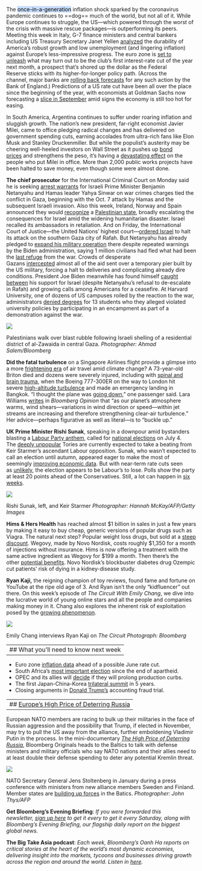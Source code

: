 
The <mark style="background: #ADCCFFA6;">once-in-a-generation</mark> inflation shock sparked by the coronavirus pandemic continues to ==dog== much of the world, but not all of it. While Europe continues to struggle, the US—which powered through the worst of the crisis with massive rescue packages—is outperforming its peers. Meeting this week in Italy, G-7 finance ministers and central bankers including US Treasury Secretary Janet Yellen [analyzed](https://link.mail.bloombergbusiness.com/click/35500009.1168925/aHR0cHM6Ly93d3cuYmxvb21iZXJnLmNvbS9uZXdzL2FydGljbGVzLzIwMjQtMDUtMjMvdHdvLXNwZWVkLWdsb2JhbC1lY29ub215LXZleGVzLWctNy1hcy1pbmZsYXRpb24tZmFkZXMtdW5ldmVubHk_Y21waWQ9QkJEMDUyNTI0X1dLTkQmdXRtX21lZGl1bT1lbWFpbCZ1dG1fc291cmNlPW5ld3NsZXR0ZXImdXRtX3Rlcm09MjQwNTI1JnV0bV9jYW1wYWlnbj13ZWVrZW5kcmVhZGluZw/62a957c62d6c351110053a16B85b099d2) the durability of America’s robust growth and low unemployment (and lingering inflation) against Europe’s less-impressive progress. The euro zone is [set to unleash](https://link.mail.bloombergbusiness.com/click/35500009.1168925/aHR0cHM6Ly93d3cuYmxvb21iZXJnLmNvbS9uZXdzL2FydGljbGVzLzIwMjQtMDUtMjQvYS1ldXJvLXpvbmUtaW5mbGF0aW9uLWhpY2N1cC1pcy11bmxpa2VseS10by10aHdhcnQtZWNiLXJhdGUtY3V0P2NtcGlkPUJCRDA1MjUyNF9XS05EJnV0bV9tZWRpdW09ZW1haWwmdXRtX3NvdXJjZT1uZXdzbGV0dGVyJnV0bV90ZXJtPTI0MDUyNSZ1dG1fY2FtcGFpZ249d2Vla2VuZHJlYWRpbmc/62a957c62d6c351110053a16Ba217b71b) what may turn out to be the club’s first interest-rate cut of the year next month, a prospect that’s shored up the dollar as the Federal Reserve sticks with its higher-for-longer policy path. (Across the channel, major banks are [rolling back forecasts](https://link.mail.bloombergbusiness.com/click/35500009.1168925/aHR0cHM6Ly93d3cuYmxvb21iZXJnLmNvbS9uZXdzL2FydGljbGVzLzIwMjQtMDUtMjMvbW9yZ2FuLXN0YW5sZXktYW5kLWdvbGRtYW4tZ2l2ZS11cC1vbi1qdW5lLXJhdGUtY3V0LWF0LWJvZT9jbXBpZD1CQkQwNTI1MjRfV0tORCZ1dG1fbWVkaXVtPWVtYWlsJnV0bV9zb3VyY2U9bmV3c2xldHRlciZ1dG1fdGVybT0yNDA1MjUmdXRtX2NhbXBhaWduPXdlZWtlbmRyZWFkaW5n/62a957c62d6c351110053a16Bc810c9ba) for any such action by the Bank of England.) Predictions of a US rate cut have been all over the place since the beginning of the year, with economists at Goldman Sachs now forecasting a [slice in September](https://link.mail.bloombergbusiness.com/click/35500009.1168925/aHR0cHM6Ly93d3cuYmxvb21iZXJnLmNvbS9uZXdzL2FydGljbGVzLzIwMjQtMDUtMjQvZ29sZG1hbi1wdXNoZXMtZmlyc3QtZmVkLXJhdGUtY3V0LWNhbGwtdG8tc2VwdGVtYmVyLWZyb20tanVseS1sd2tsMmV4cj9jbXBpZD1CQkQwNTI1MjRfV0tORCZ1dG1fbWVkaXVtPWVtYWlsJnV0bV9zb3VyY2U9bmV3c2xldHRlciZ1dG1fdGVybT0yNDA1MjUmdXRtX2NhbXBhaWduPXdlZWtlbmRyZWFkaW5n/62a957c62d6c351110053a16B3ad99f2a) amid signs the economy is still too hot for easing.

In South America, Argentina continues to suffer under roaring inflation and sluggish growth. The nation’s new president, far-right economist Javier Milei, came to office pledging radical changes and has delivered on government spending cuts, earning accolades from ultra-rich fans like Elon Musk and Stanley Druckenmiller. But while the populist’s austerity may be cheering well-heeled investors on Wall Street as it pushes up [bond prices](https://link.mail.bloombergbusiness.com/click/35500009.1168925/aHR0cHM6Ly93d3cuYmxvb21iZXJnLmNvbS9uZXdzL2FydGljbGVzLzIwMjQtMDUtMDgvZ29sZG1hbi1zdG9uZS1oYXJib3Itd2luZC1iYWNrLWFyZ2VudGluYS1iZXRzLWFmdGVyLWJvbmQtcmFsbHk_Y21waWQ9QkJEMDUyNTI0X1dLTkQmdXRtX21lZGl1bT1lbWFpbCZ1dG1fc291cmNlPW5ld3NsZXR0ZXImdXRtX3Rlcm09MjQwNTI1JnV0bV9jYW1wYWlnbj13ZWVrZW5kcmVhZGluZw/62a957c62d6c351110053a16Bd870aa06 "Goldman, Stone Harbor Wind Back Argentina Bets After Bond Rally") and strengthens the peso, it’s having a [devastating effect](https://link.mail.bloombergbusiness.com/click/35500009.1168925/aHR0cHM6Ly93d3cuYmxvb21iZXJnLmNvbS9uZXdzL2ZlYXR1cmVzLzIwMjQtMDUtMjQvaW52ZXN0b3JzLWNoZWVyLW1pbGVpLXNwZW5kaW5nLWN1dHMtYXMtYXJnZW50aW5lcy1iZWFyLWJydW50LW9mLWF1c3Rlcml0eT9jbXBpZD1CQkQwNTI1MjRfV0tORCZ1dG1fbWVkaXVtPWVtYWlsJnV0bV9zb3VyY2U9bmV3c2xldHRlciZ1dG1fdGVybT0yNDA1MjUmdXRtX2NhbXBhaWduPXdlZWtlbmRyZWFkaW5n/62a957c62d6c351110053a16B6b58851d) on the people who put Milei in office. More than 2,000 public works projects have been halted to save money, even though some were almost done.

**The chief prosecutor** for the International Criminal Court on Monday said he is seeking [arrest warrants](https://link.mail.bloombergbusiness.com/click/35500009.1168925/aHR0cHM6Ly93d3cuYmxvb21iZXJnLmNvbS9uZXdzL2FydGljbGVzLzIwMjQtMDUtMjAvaWNjLXByb3NlY3V0b3Itc2Vla3MtYXJyZXN0LXdhcnJhbnRzLWZvci1uZXRhbnlhaHUtaGFtYXMtY2hpZWZzP2NtcGlkPUJCRDA1MjUyNF9XS05EJnV0bV9tZWRpdW09ZW1haWwmdXRtX3NvdXJjZT1uZXdzbGV0dGVyJnV0bV90ZXJtPTI0MDUyNSZ1dG1fY2FtcGFpZ249d2Vla2VuZHJlYWRpbmc/62a957c62d6c351110053a16B88694ada) for Israeli Prime Minister Benjamin Netanyahu and Hamas leader Yahya Sinwar on war crimes charges tied the conflict in Gaza, beginning with the Oct. 7 attack by Hamas and the subsequent Israeli invasion. Also this week, Ireland, Norway and Spain announced they would [recognize](https://link.mail.bloombergbusiness.com/click/35500009.1168925/aHR0cHM6Ly93d3cuYmxvb21iZXJnLmNvbS9uZXdzL2FydGljbGVzLzIwMjQtMDUtMjIvaXJlbGFuZC1hbmQtc3BhaW4tc2V0LXRvLWFubm91bmNlLXBsYW5zLXRvLXJlY29nbml6ZS1wYWxlc3RpbmU_Y21waWQ9QkJEMDUyNTI0X1dLTkQmdXRtX21lZGl1bT1lbWFpbCZ1dG1fc291cmNlPW5ld3NsZXR0ZXImdXRtX3Rlcm09MjQwNTI1JnV0bV9jYW1wYWlnbj13ZWVrZW5kcmVhZGluZw/62a957c62d6c351110053a16B37739c28) a [Palestinian state](https://link.mail.bloombergbusiness.com/click/35500009.1168925/aHR0cHM6Ly93d3cuYmxvb21iZXJnLmNvbS9uZXdzL2FydGljbGVzLzIwMjQtMDUtMjIvaXMtcGFsZXN0aW5lLWEtc3RhdGUtaW1wYWN0LXdoZW4tY291bnRyaWVzLXJlY29nbml6ZS1pdC1hcy1vbmU_Y21waWQ9QkJEMDUyNTI0X1dLTkQmdXRtX21lZGl1bT1lbWFpbCZ1dG1fc291cmNlPW5ld3NsZXR0ZXImdXRtX3Rlcm09MjQwNTI1JnV0bV9jYW1wYWlnbj13ZWVrZW5kcmVhZGluZw/62a957c62d6c351110053a16B3039042f), broadly escalating the consequences for Israel amid the widening humanitarian disaster. Israel recalled its ambassadors in retaliation. And on Friday, the International Court of Justice—the United Nations’ highest court—[ordered Israel](https://link.mail.bloombergbusiness.com/click/35500009.1168925/aHR0cHM6Ly9hcG5ld3MuY29tL2FydGljbGUvaXNyYWVsLWdhemEtcGFsZXN0aW5pYW5zLWNvdXJ0LWNlYXNlZmlyZS0wMWQwOTNkMjFhMWVhZGFhMzFhZjU3MDhjZjFjYmYzOA/62a957c62d6c351110053a16Bd59bf1ab) to halt its attack on the southern Gaza city of Rafah. But Netanyahu has already pledged to [expand his military operation](https://link.mail.bloombergbusiness.com/click/35500009.1168925/aHR0cHM6Ly93d3cuYmxvb21iZXJnLmNvbS9uZXdzL2FydGljbGVzLzIwMjQtMDUtMjMvaXNyYWVsLXRvLWV4cGFuZC1yYWZhaC1jYW1wYWlnbi1hZnRlci0xLW1pbGxpb24tY2l2aWxpYW5zLW1vdmVkP2NtcGlkPUJCRDA1MjUyNF9XS05EJnV0bV9tZWRpdW09ZW1haWwmdXRtX3NvdXJjZT1uZXdzbGV0dGVyJnV0bV90ZXJtPTI0MDUyNSZ1dG1fY2FtcGFpZ249d2Vla2VuZHJlYWRpbmc/62a957c62d6c351110053a16Bb11fbf52) there despite repeated warnings by the Biden administration, saying 1 million civilians had fled what had been the [last refuge](https://link.mail.bloombergbusiness.com/click/35500009.1168925/aHR0cHM6Ly93d3cuYmxvb21iZXJnLmNvbS9uZXdzL2FydGljbGVzLzIwMjQtMDUtMDYvd2h5LWlzcmFlbC1zLXBsYW5zLXRvLWludmFkZS1yYWZhaC1hcmUtc28td29ycnlpbmc_Y21waWQ9QkJEMDUyNTI0X1dLTkQmdXRtX21lZGl1bT1lbWFpbCZ1dG1fc291cmNlPW5ld3NsZXR0ZXImdXRtX3Rlcm09MjQwNTI1JnV0bV9jYW1wYWlnbj13ZWVrZW5kcmVhZGluZw/62a957c62d6c351110053a16B197e0f2d) from the war. Crowds of desperate Gazans [intercepted](https://link.mail.bloombergbusiness.com/click/35500009.1168925/aHR0cHM6Ly93d3cuYmxvb21iZXJnLmNvbS9uZXdzL2FydGljbGVzLzIwMjQtMDUtMjEvY3Jvd2RzLWludGVyY2VwdC1hbG1vc3QtYWxsLWFpZC1zZW50LW92ZXItdXMtYnVpbHQtcGllci1pbi1nYXphP2NtcGlkPUJCRDA1MjUyNF9XS05EJnV0bV9tZWRpdW09ZW1haWwmdXRtX3NvdXJjZT1uZXdzbGV0dGVyJnV0bV90ZXJtPTI0MDUyNSZ1dG1fY2FtcGFpZ249d2Vla2VuZHJlYWRpbmc/62a957c62d6c351110053a16Ba1f6a07e) almost all of the aid sent over a temporary pier built by the US military, forcing a halt to deliveries and complicating already dire conditions. President Joe Biden meanwhile has found himself [caught between](https://link.mail.bloombergbusiness.com/click/35500009.1168925/aHR0cHM6Ly93d3cuYmxvb21iZXJnLmNvbS9uZXdzL2FydGljbGVzLzIwMjQtMDUtMjEvYmlkZW4taHVydC1hYnJvYWQtYW5kLWF0LWhvbWUtYnktbW9yZS1taWRkbGUtZWFzdC10ZW5zaW9uP2NtcGlkPUJCRDA1MjUyNF9XS05EJnV0bV9tZWRpdW09ZW1haWwmdXRtX3NvdXJjZT1uZXdzbGV0dGVyJnV0bV90ZXJtPTI0MDUyNSZ1dG1fY2FtcGFpZ249d2Vla2VuZHJlYWRpbmc/62a957c62d6c351110053a16Bc55bdaef) his support for Israel (despite Netanyahu’s refusal to de-escalate in Rafah) and growing calls among Americans for a ceasefire. At Harvard University, one of dozens of US campuses roiled by the reaction to the war, administrators [denied degrees](https://link.mail.bloombergbusiness.com/click/35500009.1168925/aHR0cHM6Ly93d3cuYmxvb21iZXJnLmNvbS9uZXdzL2FydGljbGVzLzIwMjQtMDUtMjIvaGFydmFyZC1kZWZpZXMtZmFjdWx0eS12b3RlLXRvLWJsb2NrLTEzLXN0dWRlbnRzLWZyb20tZ3JhZHVhdGluZz9jbXBpZD1CQkQwNTI1MjRfV0tORCZ1dG1fbWVkaXVtPWVtYWlsJnV0bV9zb3VyY2U9bmV3c2xldHRlciZ1dG1fdGVybT0yNDA1MjUmdXRtX2NhbXBhaWduPXdlZWtlbmRyZWFkaW5n/62a957c62d6c351110053a16Bfc4e6460) for 13 students who they alleged violated university policies by participating in an encampment as part of a demonstration against the war.

[![](https://ci3.googleusercontent.com/meips/ADKq_NYMt1qEjof6wUjzfdp4E2QFJjc25Mnsj5awkllXuhTIfr6XKj2O5tjIeocXyuToOzR8Lwst2wvwP3DWgN5G5XFRBHmjV24b4SouoK3ltPvtkQeWnjq3eVyqSSiyzf7wNA=s0-d-e1-ft#https://assets.bwbx.io/images/users/iqjWHBFdfxIU/ix7vg28UM78o/v0/-1x-1.jpg)](https://link.mail.bloombergbusiness.com/click/35500009.1168925/aHR0cHM6Ly93d3cuYmxvb21iZXJnLmNvbS9uZXdzL2FydGljbGVzLzIwMjQtMDUtMjMvaXNyYWVsLXRvLWV4cGFuZC1yYWZhaC1jYW1wYWlnbi1hZnRlci0xLW1pbGxpb24tY2l2aWxpYW5zLW1vdmVkP2NtcGlkPUJCRDA1MjUyNF9XS05EJnV0bV9tZWRpdW09ZW1haWwmdXRtX3NvdXJjZT1uZXdzbGV0dGVyJnV0bV90ZXJtPTI0MDUyNSZ1dG1fY2FtcGFpZ249d2Vla2VuZHJlYWRpbmc/62a957c62d6c351110053a16Cb11fbf52)

Palestinians walk over blast rubble following Israeli shelling of a residential district of al-Zawaida in central Gaza. _Photographer: Ahmad Salem/Bloomberg_

**Did the fatal turbulence** on a Singapore Airlines flight provide a glimpse into a more [frightening era](https://link.mail.bloombergbusiness.com/click/35500009.1168925/aHR0cHM6Ly93d3cuYmxvb21iZXJnLmNvbS9uZXdzL2FydGljbGVzLzIwMjQtMDUtMjEvZmxpZ2h0LXR1cmJ1bGVuY2UtaXMtZ2V0dGluZy13b3JzZS1iZWNhdXNlLW9mLWNsaW1hdGUtY2hhbmdlP2NtcGlkPUJCRDA1MjUyNF9XS05EJnV0bV9tZWRpdW09ZW1haWwmdXRtX3NvdXJjZT1uZXdzbGV0dGVyJnV0bV90ZXJtPTI0MDUyNSZ1dG1fY2FtcGFpZ249d2Vla2VuZHJlYWRpbmc/62a957c62d6c351110053a16B6c31e2c0) of air travel amid climate change? A 73-year-old Briton died and dozens were severely injured, including with [spinal and brain trauma](https://link.mail.bloombergbusiness.com/click/35500009.1168925/aHR0cHM6Ly93d3cuYmxvb21iZXJnLmNvbS9uZXdzL2FydGljbGVzLzIwMjQtMDUtMjMvdHdlbnR5LWluLWludGVuc2l2ZS1jYXJlLWFmdGVyLWRlYWRseS1zaW5nYXBvcmUtYWlyLXR1cmJ1bGVuY2U_Y21waWQ9QkJEMDUyNTI0X1dLTkQmdXRtX21lZGl1bT1lbWFpbCZ1dG1fc291cmNlPW5ld3NsZXR0ZXImdXRtX3Rlcm09MjQwNTI1JnV0bV9jYW1wYWlnbj13ZWVrZW5kcmVhZGluZw/62a957c62d6c351110053a16B526fb8a1), when the Boeing 777-300ER on the way to London hit severe [high-altitude turbulence](https://link.mail.bloombergbusiness.com/click/35500009.1168925/aHR0cHM6Ly93d3cuYmxvb21iZXJnLmNvbS9uZXdzL2FydGljbGVzLzIwMjQtMDUtMjEvc2luZ2Fwb3JlLWFpci1mbGlnaHQtbWFrZXMtZW1lcmdlbmN5LWxhbmRpbmctaW4tYmFuZ2tvay0xLWRlYWQ_Y21waWQ9QkJEMDUyNTI0X1dLTkQmdXRtX21lZGl1bT1lbWFpbCZ1dG1fc291cmNlPW5ld3NsZXR0ZXImdXRtX3Rlcm09MjQwNTI1JnV0bV9jYW1wYWlnbj13ZWVrZW5kcmVhZGluZw/62a957c62d6c351110053a16B23643ac9) and made an emergency landing in Bangkok. “I thought the plane was [going down](https://link.mail.bloombergbusiness.com/click/35500009.1168925/aHR0cHM6Ly93d3cuYmxvb21iZXJnLmNvbS9uZXdzL2FydGljbGVzLzIwMjQtMDUtMjEvLWl0LWZlbHQtbGlrZS13ZS1oYWQtY3Jhc2hlZC1hLXNpbmdhcG9yZS1haXItcGFzc2VuZ2VyLXJlY2FsbHM_Y21waWQ9QkJEMDUyNTI0X1dLTkQmdXRtX21lZGl1bT1lbWFpbCZ1dG1fc291cmNlPW5ld3NsZXR0ZXImdXRtX3Rlcm09MjQwNTI1JnV0bV9jYW1wYWlnbj13ZWVrZW5kcmVhZGluZw/62a957c62d6c351110053a16B224f1e9c),” one passenger said. Lara Williams [writes](https://link.mail.bloombergbusiness.com/click/35500009.1168925/aHR0cHM6Ly93d3cuYmxvb21iZXJnLmNvbS9vcGluaW9uL2FydGljbGVzLzIwMjQtMDUtMjIvc2luZ2Fwb3JlLWFpcmxpbmVzLWZsaWdodC1haXItdHJhdmVsLWlzLWdldHRpbmctbW9yZS10dXJidWxlbnQtYnVja2xlLXVwP2NtcGlkPUJCRDA1MjUyNF9XS05EJnV0bV9tZWRpdW09ZW1haWwmdXRtX3NvdXJjZT1uZXdzbGV0dGVyJnV0bV90ZXJtPTI0MDUyNSZ1dG1fY2FtcGFpZ249d2Vla2VuZHJlYWRpbmc/62a957c62d6c351110053a16Bd6ea06e4) in _Bloomberg Opinion_ that “as our planet’s atmosphere warms, wind shears—variations in wind direction or speed—within jet streams are increasing and therefore strengthening clear-air turbulence.” Her advice—perhaps figurative as well as literal—is to “buckle up.”

**UK Prime Minister Rishi Sunak**, speaking in a downpour amid bystanders blasting a [Labour Party anthem](https://link.mail.bloombergbusiness.com/click/35500009.1168925/aHR0cHM6Ly93d3cuYmxvb21iZXJnLmNvbS9uZXdzL2FydGljbGVzLzIwMjQtMDUtMjIvcG9kY2FzdC13aHktZGlkLXJpc2hpLXN1bmFrLWNhbGwtZm9yLWEtanVseS00LXVrLWVsZWN0aW9uP2NtcGlkPUJCRDA1MjUyNF9XS05EJnV0bV9tZWRpdW09ZW1haWwmdXRtX3NvdXJjZT1uZXdzbGV0dGVyJnV0bV90ZXJtPTI0MDUyNSZ1dG1fY2FtcGFpZ249d2Vla2VuZHJlYWRpbmc/62a957c62d6c351110053a16Bbd66f41e), called for [national elections](https://link.mail.bloombergbusiness.com/click/35500009.1168925/aHR0cHM6Ly93d3cuYmxvb21iZXJnLmNvbS9uZXdzL2FydGljbGVzLzIwMjQtMDUtMjIvdWstZ2VuZXJhbC1lbGVjdGlvbi13aWxsLWJlLWhlbGQtb24tanVseS00LWJiYy1yZXBvcnRzP2NtcGlkPUJCRDA1MjUyNF9XS05EJnV0bV9tZWRpdW09ZW1haWwmdXRtX3NvdXJjZT1uZXdzbGV0dGVyJnV0bV90ZXJtPTI0MDUyNSZ1dG1fY2FtcGFpZ249d2Vla2VuZHJlYWRpbmc/62a957c62d6c351110053a16B69c4bd55) on July 4. The [deeply unpopular](https://link.mail.bloombergbusiness.com/click/35500009.1168925/aHR0cHM6Ly93d3cuYmxvb21iZXJnLmNvbS9vcGluaW9uL2FydGljbGVzLzIwMjQtMDUtMjMvdWstZWxlY3Rpb24tc3VuYWstaGFzLXRoZS13ZWlnaHQtb2YtaGlzdG9yeS1hZ2FpbnN0LWhpbT9jbXBpZD1CQkQwNTI1MjRfV0tORCZ1dG1fbWVkaXVtPWVtYWlsJnV0bV9zb3VyY2U9bmV3c2xldHRlciZ1dG1fdGVybT0yNDA1MjUmdXRtX2NhbXBhaWduPXdlZWtlbmRyZWFkaW5n/62a957c62d6c351110053a16B50bed702) Tories are currently expected to take a beating from Keir Starmer’s ascendant Labour opposition. Sunak, who wasn’t expected to call an election until autumn, appeared eager to make the most of seemingly [improving economic data](https://link.mail.bloombergbusiness.com/click/35500009.1168925/aHR0cHM6Ly93d3cuYmxvb21iZXJnLmNvbS9uZXdzL2FydGljbGVzLzIwMjQtMDQtMTIvdWstZWNvbm9teS1ncm93cy1mb3Itc2Vjb25kLW1vbnRoLWFmdGVyLW1pbGQtcmVjZXNzaW9uLWxhc3QteWVhcj9jbXBpZD1CQkQwNTI1MjRfV0tORCZ1dG1fbWVkaXVtPWVtYWlsJnV0bV9zb3VyY2U9bmV3c2xldHRlciZ1dG1fdGVybT0yNDA1MjUmdXRtX2NhbXBhaWduPXdlZWtlbmRyZWFkaW5n/62a957c62d6c351110053a16B7026e9fb). But with near-term rate cuts seen as [unlikely](https://link.mail.bloombergbusiness.com/click/35500009.1168925/aHR0cHM6Ly93d3cuYmxvb21iZXJnLmNvbS9uZXdzL2FydGljbGVzLzIwMjQtMDUtMjMvc2F1bmRlcnMtc2F5cy11ay1lbGVjdGlvbi1raWxscy1jaGFuY2Utb2YtanVuZS1yYXRlLWN1dC1mcm9tLWJvZT9jbXBpZD1CQkQwNTI1MjRfV0tORCZ1dG1fbWVkaXVtPWVtYWlsJnV0bV9zb3VyY2U9bmV3c2xldHRlciZ1dG1fdGVybT0yNDA1MjUmdXRtX2NhbXBhaWduPXdlZWtlbmRyZWFkaW5n/62a957c62d6c351110053a16B0220e195), the election appears to be Labour’s to lose. Polls show the party at least 20 points ahead of the Conservatives. Still, a lot can happen in [six weeks](https://link.mail.bloombergbusiness.com/click/35500009.1168925/aHR0cHM6Ly93d3cuYmxvb21iZXJnLmNvbS9uZXdzL2FydGljbGVzLzIwMjQtMDUtMjIvbGFib3VyLWZpbmFsbHktaGFzLXVrLWVsZWN0aW9uLWl0LWNyYXZlcy1idXQtdHJhcHMtbGllLWluLXdhaXQ_Y21waWQ9QkJEMDUyNTI0X1dLTkQmdXRtX21lZGl1bT1lbWFpbCZ1dG1fc291cmNlPW5ld3NsZXR0ZXImdXRtX3Rlcm09MjQwNTI1JnV0bV9jYW1wYWlnbj13ZWVrZW5kcmVhZGluZw/62a957c62d6c351110053a16Bae0aeef2).

[![](https://ci3.googleusercontent.com/meips/ADKq_NYIk34MD-WwVngDaAAo8Jy4JiPRB1HvslyxaSfAV0IESfrMz4Jptkg28Ujva5eyKxSjRNknL-OsLDT_-Ewk_tF7PARaUNHL9-CzDwQJrawNU1wkw3DoRGBeGu5z9P7hEQ=s0-d-e1-ft#https://assets.bwbx.io/images/users/iqjWHBFdfxIU/iO_IHUJUTbn4/v0/-1x-1.jpg)](https://link.mail.bloombergbusiness.com/click/35500009.1168925/aHR0cHM6Ly93d3cuYmxvb21iZXJnLmNvbS9vcGluaW9uL2FydGljbGVzLzIwMjQtMDUtMjMvdWstZWxlY3Rpb24tc3VuYWstaGFzLXRoZS13ZWlnaHQtb2YtaGlzdG9yeS1hZ2FpbnN0LWhpbT9jbXBpZD1CQkQwNTI1MjRfV0tORCZ1dG1fbWVkaXVtPWVtYWlsJnV0bV9zb3VyY2U9bmV3c2xldHRlciZ1dG1fdGVybT0yNDA1MjUmdXRtX2NhbXBhaWduPXdlZWtlbmRyZWFkaW5n/62a957c62d6c351110053a16C50bed702)

Rishi Sunak, left, and Keir Starmer _Photographer: Hannah McKay/AFP/Getty Images_

**Hims & Hers Health** has reached almost $1 billion in sales in just a few years by making it easy to buy cheap, generic versions of popular drugs such as Viagra. The natural next step? Popular weight loss drugs, but sold at a [steep discount](https://link.mail.bloombergbusiness.com/click/35500009.1168925/aHR0cHM6Ly93d3cuYmxvb21iZXJnLmNvbS9uZXdzL2FydGljbGVzLzIwMjQtMDUtMjAvaGltcy1kZWJ1dHMtMTk5LXdlaWdodC1sb3NzLXNob3RzLXVuZGVyY3V0dGluZy13ZWdvdnktb3plbXBpYz9jbXBpZD1CQkQwNTI1MjRfV0tORCZ1dG1fbWVkaXVtPWVtYWlsJnV0bV9zb3VyY2U9bmV3c2xldHRlciZ1dG1fdGVybT0yNDA1MjUmdXRtX2NhbXBhaWduPXdlZWtlbmRyZWFkaW5n/62a957c62d6c351110053a16B1906e5d4). Wegovy, made by Novo Nordisk, costs roughly $1,350 for a month of injections without insurance. Hims is now offering a treatment with the same active ingredient as Wegovy for $199 a month. Then there’s the other [potential benefits](https://link.mail.bloombergbusiness.com/click/35500009.1168925/aHR0cHM6Ly93d3cuYmxvb21iZXJnLmNvbS9uZXdzL2FydGljbGVzLzIwMjQtMDUtMjQvbm92by1zLW96ZW1waWMtc2xhc2hlcy1yaXNrLW9mLWRlYXRoLWluLWtpZG5leS1kaXNlYXNlLXN0dWR5P2NtcGlkPUJCRDA1MjUyNF9XS05EJnV0bV9tZWRpdW09ZW1haWwmdXRtX3NvdXJjZT1uZXdzbGV0dGVyJnV0bV90ZXJtPTI0MDUyNSZ1dG1fY2FtcGFpZ249d2Vla2VuZHJlYWRpbmc/62a957c62d6c351110053a16B17a54845). Novo Nordisk’s blockbuster diabetes drug Ozempic cut patients’ risk of dying in a kidney-disease study.

**Ryan Kaji,** the reigning champion of toy reviews, found fame and fortune on YouTube at the ripe old age of 3. And Ryan isn’t the only “kidfluencer” out there. On this week’s episode of _The Circuit With Emily Chang_, we dive into the lucrative world of young online stars and all the people and companies making money in it. Chang also explores the inherent risk of exploitation posed by the [growing phenomenon](https://link.mail.bloombergbusiness.com/click/35500009.1168925/aHR0cHM6Ly93d3cuYmxvb21iZXJnLmNvbS9uZXdzL2FydGljbGVzLzIwMjQtMDUtMjIvdmlkZW8tcnlhbi1rYWppLXR1cm5zLXlvdXR1YmUta2lkZmx1ZW5jZXItZmFtZS1pbnRvLWEtbW92aWU_Y21waWQ9QkJEMDUyNTI0X1dLTkQmdXRtX21lZGl1bT1lbWFpbCZ1dG1fc291cmNlPW5ld3NsZXR0ZXImdXRtX3Rlcm09MjQwNTI1JnV0bV9jYW1wYWlnbj13ZWVrZW5kcmVhZGluZw/62a957c62d6c351110053a16B3180ddda). 

[![](https://ci3.googleusercontent.com/meips/ADKq_NasnwmIxWqaKqVmbPLjEF1dAavNX5DPBYst0coIiYxmK5dRLiO2ocEHeJfJUqJ-253U-M2Gwd_vvjEYUD7PDqGb-Mo-aBV2nv_lAexSWzcCPbOcdkycJLv7pavvjuElwA=s0-d-e1-ft#https://assets.bwbx.io/images/users/iqjWHBFdfxIU/imXiBcA3GVSU/v0/-1x-1.jpg)](https://link.mail.bloombergbusiness.com/click/35500009.1168925/aHR0cHM6Ly93d3cuYmxvb21iZXJnLmNvbS9uZXdzL2FydGljbGVzLzIwMjQtMDUtMjIvdmlkZW8tcnlhbi1rYWppLXR1cm5zLXlvdXR1YmUta2lkZmx1ZW5jZXItZmFtZS1pbnRvLWEtbW92aWU_Y21waWQ9QkJEMDUyNTI0X1dLTkQmdXRtX21lZGl1bT1lbWFpbCZ1dG1fc291cmNlPW5ld3NsZXR0ZXImdXRtX3Rlcm09MjQwNTI1JnV0bV9jYW1wYWlnbj13ZWVrZW5kcmVhZGluZw/62a957c62d6c351110053a16C3180ddda)

Emily Chang interviews Ryan Kaji on _The Circuit_ _Photograph: Bloomberg_

|   |
|---|
|## What you’ll need to know next week|

- Euro zone [inflation data](https://link.mail.bloombergbusiness.com/click/35500009.1168925/aHR0cHM6Ly93d3cuYmxvb21iZXJnLmNvbS9uZXdzL2FydGljbGVzLzIwMjQtMDUtMjMvZXVyby16b25lLXdhZ2UtZ3Jvd3RoLXBpY2tzLXVwLXNlbmRpbmctaW5mbGF0aW9uLXdhcm5pbmctdG8tZWNiP2NtcGlkPUJCRDA1MjUyNF9XS05EJnV0bV9tZWRpdW09ZW1haWwmdXRtX3NvdXJjZT1uZXdzbGV0dGVyJnV0bV90ZXJtPTI0MDUyNSZ1dG1fY2FtcGFpZ249d2Vla2VuZHJlYWRpbmc/62a957c62d6c351110053a16B5bf947d6) ahead of a possible June rate cut.
- South Africa’s [most important election](https://link.mail.bloombergbusiness.com/click/35500009.1168925/aHR0cHM6Ly93d3cuYmxvb21iZXJnLmNvbS9uZXdzL2FydGljbGVzLzIwMjQtMDUtMjAvc291dGgtYWZyaWNhLXMtdG9wLWNvdXJ0LWJsb2Nrcy16dW1hLWNhbmRpZGFjeS1pbi1lbGVjdGlvbj9jbXBpZD1CQkQwNTI1MjRfV0tORCZ1dG1fbWVkaXVtPWVtYWlsJnV0bV9zb3VyY2U9bmV3c2xldHRlciZ1dG1fdGVybT0yNDA1MjUmdXRtX2NhbXBhaWduPXdlZWtlbmRyZWFkaW5n/62a957c62d6c351110053a16B5b96b310) since the end of apartheid.
- OPEC and its allies will [decide](https://link.mail.bloombergbusiness.com/click/35500009.1168925/aHR0cHM6Ly93d3cuYmxvb21iZXJnLmNvbS9uZXdzL2FydGljbGVzLzIwMjQtMDUtMjQvb3BlYy10by1ob2xkLW5leHQtbW9udGgtcy1tZWV0aW5nLW9ubGluZS1yYXRoZXItdGhhbi1pbi12aWVubmE_Y21waWQ9QkJEMDUyNTI0X1dLTkQmdXRtX21lZGl1bT1lbWFpbCZ1dG1fc291cmNlPW5ld3NsZXR0ZXImdXRtX3Rlcm09MjQwNTI1JnV0bV9jYW1wYWlnbj13ZWVrZW5kcmVhZGluZw/62a957c62d6c351110053a16B71ec01c3) if they will prolong production curbs.
- The first Japan-China-Korea [trilateral summit](https://link.mail.bloombergbusiness.com/click/35500009.1168925/aHR0cHM6Ly93d3cuYmxvb21iZXJnLmNvbS9uZXdzL2FydGljbGVzLzIwMjQtMDUtMjMvY2hpbmEtamFwYW4tYW5kLXNvdXRoLWtvcmVhLXRvLWhvbGQtdGhlaXItZmlyc3Qtc3VtbWl0LXNpbmNlLTIwMTk_Y21waWQ9QkJEMDUyNTI0X1dLTkQmdXRtX21lZGl1bT1lbWFpbCZ1dG1fc291cmNlPW5ld3NsZXR0ZXImdXRtX3Rlcm09MjQwNTI1JnV0bV9jYW1wYWlnbj13ZWVrZW5kcmVhZGluZw/62a957c62d6c351110053a16B4e3b3424) in 5 years.
- Closing arguments in [Donald Trump’s](https://link.mail.bloombergbusiness.com/click/35500009.1168925/aHR0cHM6Ly93d3cuYmxvb21iZXJnLmNvbS9uZXdzL2FydGljbGVzLzIwMjQtMDUtMjMvaGFsZXktZG9ub3JzLXdpbGwtdm90ZS1idXQtbm90LWdpdmUtdG8tdHJ1bXAtZ29wLXMtc3VudW51LXNheXM_Y21waWQ9QkJEMDUyNTI0X1dLTkQmdXRtX21lZGl1bT1lbWFpbCZ1dG1fc291cmNlPW5ld3NsZXR0ZXImdXRtX3Rlcm09MjQwNTI1JnV0bV9jYW1wYWlnbj13ZWVrZW5kcmVhZGluZw/62a957c62d6c351110053a16B7c01c646) accounting fraud trial. 

|   |
|---|
|## [Europe’s High Price of Deterring Russia](https://link.mail.bloombergbusiness.com/click/35500009.1168925/aHR0cHM6Ly93d3cuYmxvb21iZXJnLmNvbS9uZXdzL2FydGljbGVzLzIwMjQtMDUtMjMvdmlkZW8tY2FuLWV1cm9wZS1hZmZvcmQtdG8tZGVmZW5kLWl0c2VsZi1mcm9tLXJ1c3NpYT9jbXBpZD1CQkQwNTI1MjRfV0tORCZ1dG1fbWVkaXVtPWVtYWlsJnV0bV9zb3VyY2U9bmV3c2xldHRlciZ1dG1fdGVybT0yNDA1MjUmdXRtX2NhbXBhaWduPXdlZWtlbmRyZWFkaW5n/62a957c62d6c351110053a16B5606cd88)|

European NATO members are racing to bulk up their militaries in the face of Russian aggression and the possibility that Trump, if elected in November, may try to pull the US away from the alliance, further emboldening Vladimir Putin in the process. In the mini-documentary _[The High Price of Deterring Russia](https://link.mail.bloombergbusiness.com/click/35500009.1168925/aHR0cHM6Ly93d3cuYmxvb21iZXJnLmNvbS9uZXdzL2FydGljbGVzLzIwMjQtMDUtMjMvdmlkZW8tY2FuLWV1cm9wZS1hZmZvcmQtdG8tZGVmZW5kLWl0c2VsZi1mcm9tLXJ1c3NpYT9jbXBpZD1CQkQwNTI1MjRfV0tORCZ1dG1fbWVkaXVtPWVtYWlsJnV0bV9zb3VyY2U9bmV3c2xldHRlciZ1dG1fdGVybT0yNDA1MjUmdXRtX2NhbXBhaWduPXdlZWtlbmRyZWFkaW5n/62a957c62d6c351110053a16C5606cd88)_, Bloomberg Originals heads to the Baltics to talk with defense ministers and military officials who say NATO nations and their allies need to at least double their defense spending to deter any potential Kremlin threat.

[![](https://ci3.googleusercontent.com/meips/ADKq_NYwxjhskp4MxU_mZrkrAtQ-HGUMVAqlahrkzeB_R5nMgowuSpxpqrYwyOeN8_2Xk40N3g-jTpe9n6a623oP03qZB1STLPsxsoQ8g8UiEru1uf3RCERQibly3h3RvyxChw=s0-d-e1-ft#https://assets.bwbx.io/images/users/iqjWHBFdfxIU/iA6.VN7ckjVg/v0/-1x-1.jpg)](https://link.mail.bloombergbusiness.com/click/35500009.1168925/aHR0cHM6Ly93d3cuYmxvb21iZXJnLmNvbS9uZXdzL2FydGljbGVzLzIwMjQtMDUtMjMvdmlkZW8tY2FuLWV1cm9wZS1hZmZvcmQtdG8tZGVmZW5kLWl0c2VsZi1mcm9tLXJ1c3NpYT9jbXBpZD1CQkQwNTI1MjRfV0tORCZ1dG1fbWVkaXVtPWVtYWlsJnV0bV9zb3VyY2U9bmV3c2xldHRlciZ1dG1fdGVybT0yNDA1MjUmdXRtX2NhbXBhaWduPXdlZWtlbmRyZWFkaW5n/62a957c62d6c351110053a16D5606cd88)

NATO Secretary General Jens Stoltenberg in January during a press conference with ministers from new alliance members Sweden and Finland. Member states are [building up forces](https://link.mail.bloombergbusiness.com/click/35500009.1168925/aHR0cHM6Ly93d3cuYmxvb21iZXJnLmNvbS9uZXdzL3ZpZGVvcy8yMDI0LTA1LTIzL3RoZS1oaWdoLXByaWNlLW9mLWRldGVycmluZy1ydXNzaWE_Y21waWQ9QkJEMDUyNTI0X1dLTkQmdXRtX21lZGl1bT1lbWFpbCZ1dG1fc291cmNlPW5ld3NsZXR0ZXImdXRtX3Rlcm09MjQwNTI1JnV0bV9jYW1wYWlnbj13ZWVrZW5kcmVhZGluZw/62a957c62d6c351110053a16B6b6099e6) in the Batics. _Photographer: John Thys/AFP_

**Get Bloomberg’s Evening Briefing**: _If you were forwarded this newsletter, [sign up here](https://link.mail.bloombergbusiness.com/click/35500009.1168925/aHR0cHM6Ly93d3cuYmxvb21iZXJnLmNvbS9hY2NvdW50L25ld3NsZXR0ZXJzL2V2ZW5pbmctYnJpZWZpbmc/62a957c62d6c351110053a16B3cedf24d) to get it every to get it every Saturday, along with Bloomberg’s Evening Briefing, our flagship daily report on the biggest global news._

**The Big Take Asia podcast**: _Each week, Bloomberg’s Oanh Ha reports on critical stories at the heart of the world’s most dynamic economies, delivering insight into the markets, tycoons and businesses driving growth across the region and around the world. Listen in [here](https://link.mail.bloombergbusiness.com/click/35500009.1168925/aHR0cHM6Ly9sYW5kaW5nLnBvZHRyYWMuY29tL2FvOHIxZ3M0/62a957c62d6c351110053a16B6e51a08f)._